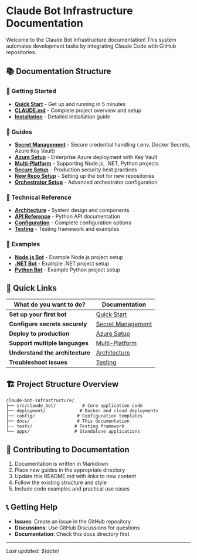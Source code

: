 # Claude Bot Infrastructure Documentation

Welcome to the Claude Bot Infrastructure documentation! This system automates development tasks by integrating Claude Code with GitHub repositories.

## 📚 Documentation Structure

### 🚀 Getting Started
- **[Quick Start](getting-started/quick-start.md)** - Get up and running in 5 minutes
- **[CLAUDE.md](getting-started/CLAUDE.md)** - Complete project overview and setup
- **[Installation](getting-started/installation.md)** - Detailed installation guide

### 📖 Guides
- **[Secret Management](guides/secret-management.md)** - Secure credential handling (.env, Docker Secrets, Azure Key Vault)
- **[Azure Setup](guides/azure-setup.md)** - Enterprise Azure deployment with Key Vault
- **[Multi-Platform](guides/multi-platform.md)** - Supporting Node.js, .NET, Python projects
- **[Secure Setup](guides/secure-setup.md)** - Production security best practices
- **[New Repo Setup](guides/new-repo-setup.md)** - Setting up the bot for new repositories
- **[Orchestrator Setup](guides/orchestrator-setup.md)** - Advanced orchestrator configuration

### 🔧 Technical Reference
- **[Architecture](reference/architecture.md)** - System design and components
- **[API Reference](reference/api.md)** - Python API documentation
- **[Configuration](reference/configuration.md)** - Complete configuration options
- **[Testing](reference/testing.md)** - Testing framework and examples

### 🎯 Examples
- **[Node.js Bot](examples/nodejs-bot/)** - Example Node.js project setup
- **[.NET Bot](examples/dotnet-bot/)** - Example .NET project setup  
- **[Python Bot](examples/python-bot/)** - Example Python project setup

## 🔗 Quick Links

| What do you want to do? | Documentation |
|-------------------------|---------------|
| **Set up your first bot** | [Quick Start](getting-started/quick-start.md) |
| **Configure secrets securely** | [Secret Management](guides/secret-management.md) |
| **Deploy to production** | [Azure Setup](guides/azure-setup.md) |
| **Support multiple languages** | [Multi-Platform](guides/multi-platform.md) |
| **Understand the architecture** | [Architecture](reference/architecture.md) |
| **Troubleshoot issues** | [Testing](reference/testing.md) |

## 🏗️ Project Structure Overview

```
claude-bot-infrastructure/
├── src/claude_bot/          # Core application code
├── deployment/             # Docker and cloud deployments
├── config/                # Configuration templates
├── docs/                  # This documentation
├── tests/                # Testing framework
└── apps/                 # Standalone applications
```

## 🤝 Contributing to Documentation

1. Documentation is written in Markdown
2. Place new guides in the appropriate directory
3. Update this README.md with links to new content
4. Follow the existing structure and style
5. Include code examples and practical use cases

## 📞 Getting Help

- **Issues**: Create an issue in the GitHub repository
- **Discussions**: Use GitHub Discussions for questions
- **Documentation**: Check this docs directory first

---

*Last updated: $(date)*